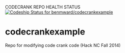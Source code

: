 CODECRANK REPO HEALTH STATUS
[ ![Codeship Status for benmward/codecrankexample](https://codeship.io/projects/debf3d60-3ec5-0132-062d-0eac4115c95e/status)](https://codeship.io/projects/43552)

codecrankexample
================

Repo for modifying code crank code (Hack NC Fall 2014)
